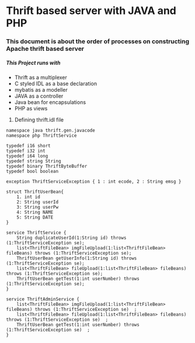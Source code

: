 # Thrift based server with JAVA and PHP

### This document is about the order of processes on constructing Apache thrift based server

##### This Project runs with
- Thrift as a multiplexer
- C styled IDL as a base declaration
- mybatis as a modeller
- JAVA as a controller
- Java bean for encapsulations
- PHP as views

1. Defining thrift.idl file
```
namespace java thrift.gen.javacode
namespace php ThriftService

typedef i16 short
typedef i32 int
typedef i64 long
typedef string String
typedef binary ThriftByteBuffer
typedef bool boolean

exception ThriftServiceException { 1 : int ecode, 2 : String emsg }

struct ThriftUserBean{
	1. int id
	2: String userId
	3: String userPw
	4: String NAME
	5: String DATE
} 

service ThriftService {  
	String duplicateUserId(1:String id) throws (1:ThriftServiceException se);
	list<ThriftFileBean> imgFileUpload(1:list<ThriftFileBean> fileBeans) throws (1:ThriftServiceException se); 
	ThriftUserBean getUserInfo(1:String id) throws (1:ThriftServiceException se);
	list<ThriftFileBean> fileUpload(1:list<ThriftFileBean> fileBeans) throws (1:ThriftServiceException se); 
	ThriftUserBean getTest(1:int userNumber) throws (1:ThriftServiceException se);
}

service ThriftAdminService {  
	list<ThriftFileBean> imgFileUpload(1:list<ThriftFileBean> fileBeans) throws (1:ThriftServiceException se)  ; 
	list<ThriftFileBean> fileUpload(1:list<ThriftFileBean> fileBeans) throws (1:ThriftServiceException se)  ; 
	ThriftUserBean getTest(1:int userNumber) throws (1:ThriftServiceException se)  ; 
} 
```
